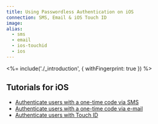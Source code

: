 ```yaml
---
title: Using Passwordless Authentication on iOS
connection: SMS, Email & iOS Touch ID
image:
alias:
  - sms
  - email
  - ios-touchid
  - ios
---
```


<%= include('./_introduction', { withFingerprint: true }) %>

## Tutorials for iOS

 - [Authenticate users with a one-time code via SMS](ios-sms-swift)
 - [Authenticate users with a one-time code via e-mail](ios-email-swift)
 - [Authenticate users with Touch ID](ios-touch-id-swift)